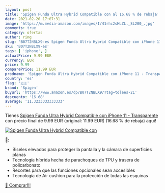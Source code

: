 ```yaml
---
layout: post
title: 'Spigen Funda Ultra Hybrid Compatible con al 16.68 % de rebaja'
date: 2021-02-20 17:07:31
image: 'https://m.media-amazon.com/images/I/41rhc2sHLZL._SL200_.jpg'
comments: true
category: ofertas
author: ring
slug: 'B07T2NBLX9-es Spigen Funda Ultra Hybrid Compatible con iPhone 11 -...'
sku: 'B07T2NBLX9-es'
tags: [ 'iphone', ]
actualPrice: 9.99 EUR
currency: EUR
price: 9.99
comparePrice: 11.99 EUR
prodname: 'Spigen Funda Ultra Hybrid Compatible con iPhone 11 - Transparente'
country: 'es'
flag: '🇪🇸'
brand: 'Spigen'
buyurl: 'https://www.amazon.es/dp/B07T2NBLX9/?tag=tolees-21'
descuento: '16.68'
average: '11.3233333333333'
---
```


Tienes [Spigen Funda Ultra Hybrid Compatible con iPhone 11 - Transparente](https://www.amazon.es/dp/B07T2NBLX9/?tag=tolees-21) con precio final de  9.99 EUR (original: 11.99 EUR) (16.68 %  de rebaja) aqui!

[![Spigen Funda Ultra Hybrid Compatible con](https://m.media-amazon.com/images/I/41rhc2sHLZL._SL200_.jpg)](https://www.amazon.es/dp/B07T2NBLX9/?tag=tolees-21)

🔎:

- Biseles elevados para proteger la pantalla y la cámara de superficies planas
- Tecnología híbrida hecha de parachoques de TPU y trasera de policarbonato
- Recortes para que las funciones opcionales sean accesibles
- Tecnología de Air cushion para la protección de todas las esquinas

[🛒 Comprar!!!](https://www.amazon.es/dp/B07T2NBLX9/?tag=tolees-21)
